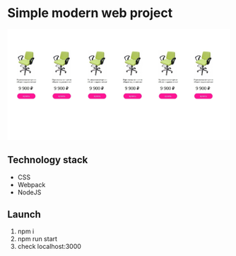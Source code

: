 
# Simple modern web project
![Preview](./src/static/images/localhost.jpg "Preview")

## Technology stack
* CSS
* Webpack
* NodeJS
## Launch
1. npm i
2. npm run start
3. check localhost:3000
